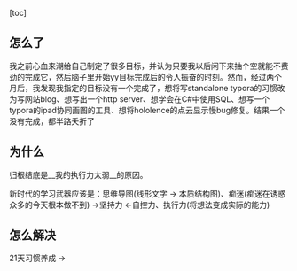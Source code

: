[toc]

## 怎么了
我之前心血来潮给自己制定了很多目标，并认为只要我以后闲下来抽个空就能不费劲的完成它，然后脑子里开始yy目标完成后的令人振奋的时刻。然而，经过两个月后，我发现我指定的目标没有一个完成了，想将写standalone typora的习惯改为写网站blog、想写出一个http server、想学会在C#中使用SQL、想写一个typora的ipad协同画图的工具、想将hololence的点云显示慢bug修复。结果一个没有完成，都半路夭折了


## 为什么
归根结底是__我的执行力太弱__的原因。

新时代的学习武器应该是：思维导图(线形文字 -> 本质结构图)、痴迷(痴迷在诱惑众多的今天根本做不到) ->坚持力 <-自控力、执行力(将想法变成实际的能力)


## 怎么解决

21天习惯养成 -> 


